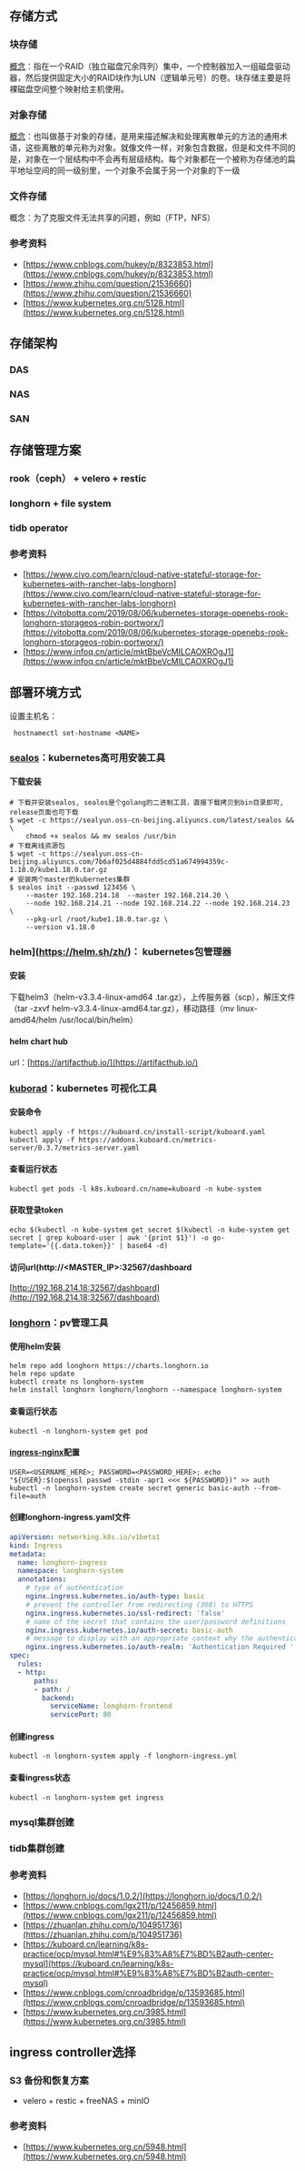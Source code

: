 ## 存储方式

### 块存储

[概念](https://baike.baidu.com/item/%E5%9D%97%E5%AD%98%E5%82%A8/18736489)：指在一个RAID（独立磁盘冗余阵列）集中，一个控制器加入一组磁盘驱动器，然后提供固定大小的RAID块作为LUN（逻辑单元号）的卷。块存储主要是将裸磁盘空间整个映射给主机使用。

### 对象存储

[概念](https://baike.baidu.com/item/%E5%AF%B9%E8%B1%A1%E5%AD%98%E5%82%A8)：也叫做基于对象的存储，是用来描述解决和处理离散单元的方法的通用术语，这些离散的单元称为对象。就像文件一样，对象包含数据，但是和文件不同的是，对象在一个层结构中不会再有层级结构。每个对象都在一个被称为存储池的扁平地址空间的同一级别里，一个对象不会属于另一个对象的下一级

### 文件存储

概念：为了克服文件无法共享的问题，例如（FTP，NFS）

### 参考资料

* [https://www.cnblogs.com/hukey/p/8323853.html](https://www.cnblogs.com/hukey/p/8323853.html)
* [https://www.zhihu.com/question/21536660](https://www.zhihu.com/question/21536660)
* [https://www.kubernetes.org.cn/5128.html](https://www.kubernetes.org.cn/5128.html)
## 存储架构

### DAS

### NAS

### SAN

## 存储管理方案

### rook（ceph） + velero + restic

### longhorn + file system

### tidb operator

### 参考资料

* [https://www.civo.com/learn/cloud-native-stateful-storage-for-kubernetes-with-rancher-labs-longhorn](https://www.civo.com/learn/cloud-native-stateful-storage-for-kubernetes-with-rancher-labs-longhorn)
* [https://vitobotta.com/2019/08/06/kubernetes-storage-openebs-rook-longhorn-storageos-robin-portworx/](https://vitobotta.com/2019/08/06/kubernetes-storage-openebs-rook-longhorn-storageos-robin-portworx/)
* [https://www.infoq.cn/article/mktBbeVcMILCAOXROgJ1](https://www.infoq.cn/article/mktBbeVcMILCAOXROgJ1)
## 部署环境方式

设置主机名：

```plain
 hostnamectl set-hostname <NAME>
```
### [sealos](https://github.com/fanux/sealos)：kubernetes高可用安装工具

#### 下载安装

```shell
# 下载并安装sealos, sealos是个golang的二进制工具，直接下载拷贝到bin目录即可, release页面也可下载
$ wget -c https://sealyun.oss-cn-beijing.aliyuncs.com/latest/sealos && \
    chmod +x sealos && mv sealos /usr/bin 
# 下载离线资源包
$ wget -c https://sealyun.oss-cn-beijing.aliyuncs.com/7b6af025d4884fdd5cd51a674994359c-1.18.0/kube1.18.0.tar.gz
# 安装两个master的kubernetes集群
$ sealos init --passwd 123456 \
	--master 192.168.214.18  --master 192.168.214.20 \
	--node 192.168.214.21 --node 192.168.214.22 --node 192.168.214.23 \
	--pkg-url /root/kube1.18.0.tar.gz \
	--version v1.18.0
```
### helm](https://helm.sh/zh/)： kubernetes包管理器

#### 安装

下载helm3（helm-v3.3.4-linux-amd64 .tar.gz），上传服务器（scp），解压文件（tar -zxvf helm-v3.3.4-linux-amd64.tar.gz），移动路径（mv linux-amd64/helm /usr/local/bin/helm）

#### helm chart hub

url：[https://artifacthub.io/](https://artifacthub.io/)

### [kuborad](https://kuboard.cn/)：kubernetes 可视化工具

#### 安装命令

```SHELL
kubectl apply -f https://kuboard.cn/install-script/kuboard.yaml
kubectl apply -f https://addons.kuboard.cn/metrics-server/0.3.7/metrics-server.yaml
```
#### 查看运行状态

```shell
kubectl get pods -l k8s.kuboard.cn/name=kuboard -n kube-system
```
#### 获取登录token

```shell
echo $(kubectl -n kube-system get secret $(kubectl -n kube-system get secret | grep kuboard-user | awk '{print $1}') -o go-template='{{.data.token}}' | base64 -d)
```
#### 访问url(http://<MASTER_IP>:32567/dashboard

[http://192.168.214.18:32567/dashboard](http://192.168.214.18:32567/dashboard)

### [longhorn](https://www.rancher.cn/longhorn/)：pv管理工具

#### 使用helm安装

```shell
helm repo add longhorn https://charts.longhorn.io
helm repo update
kubectl create ns longhorn-system
helm install longhorn longhorn/longhorn --namespace longhorn-system
```
#### 查看运行状态

```shell
kubectl -n longhorn-system get pod
```
#### [ingress-nginx](https://kubernetes.github.io/ingress-nginx/)配置

```shell
USER=<USERNAME_HERE>; PASSWORD=<PASSWORD_HERE>; echo "${USER}:$(openssl passwd -stdin -apr1 <<< ${PASSWORD})" >> auth
kubectl -n longhorn-system create secret generic basic-auth --from-file=auth
```
#### 创建longhorn-ingress.yaml文件

```yaml
apiVersion: networking.k8s.io/v1beta1
kind: Ingress
metadata:
  name: longhorn-ingress
  namespace: longhorn-system
  annotations:
    # type of authentication
    nginx.ingress.kubernetes.io/auth-type: basic
    # prevent the controller from redirecting (308) to HTTPS
    nginx.ingress.kubernetes.io/ssl-redirect: 'false'
    # name of the secret that contains the user/password definitions
    nginx.ingress.kubernetes.io/auth-secret: basic-auth
    # message to display with an appropriate context why the authentication is required
    nginx.ingress.kubernetes.io/auth-realm: 'Authentication Required '
spec:
  rules:
  - http:
      paths:
      - path: /
        backend:
          serviceName: longhorn-frontend
          servicePort: 80
```
#### 创建ingress

```shell
kubectl -n longhorn-system apply -f longhorn-ingress.yml
```
#### 查看ingress状态

```plain
kubectl -n longhorn-system get ingress
```
### mysql集群创建

### tidb集群创建

### 参考资料

* [https://longhorn.io/docs/1.0.2/](https://longhorn.io/docs/1.0.2/)
* [https://www.cnblogs.com/lgx211/p/12456859.html](https://www.cnblogs.com/lgx211/p/12456859.html)
* [https://zhuanlan.zhihu.com/p/104951736](https://zhuanlan.zhihu.com/p/104951736)
* [https://kuboard.cn/learning/k8s-practice/ocp/mysql.html#%E9%83%A8%E7%BD%B2auth-center-mysql](https://kuboard.cn/learning/k8s-practice/ocp/mysql.html#%E9%83%A8%E7%BD%B2auth-center-mysql)
* [https://www.cnblogs.com/cnroadbridge/p/13593685.html](https://www.cnblogs.com/cnroadbridge/p/13593685.html)
* [https://www.kubernetes.org.cn/3985.html](https://www.kubernetes.org.cn/3985.html)
## ingress controller选择

### S3 备份和恢复方案
- velero + restic + freeNAS + minIO

### 参考资料

* [https://www.kubernetes.org.cn/5948.html](https://www.kubernetes.org.cn/5948.html)

